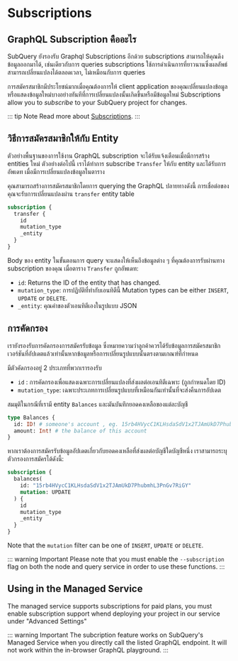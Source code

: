 # Subscriptions

## GraphQL Subscription คืออะไร

SubQuery ยังรองรับ Graphql Subscriptions อีกด้วย subscriptions สามารถให้คุณดึงข้อมูลออกมาได้, เช่นเดียวกับการ queries subscriptions ใช้การดำเนินการที่ยาวนานซึ่งผลลัพธ์สามารถเปลี่ยนแปลงได้ตลอดเวลา, ไม่เหมือนกับการ queries

การสมัครสมาชิกมีประโยชน์มากเมื่อคุณต้องการให้ client application ของคุณเปลี่ยนแปลงข้อมูลหรือแสดงข้อมูลใหม่บางอย่างทันทีที่การเปลี่ยนแปลงนั้นเกิดขึ้นหรือมีข้อมูลใหม่ Subscriptions allow you to _subscribe_ to your SubQuery project for changes.

::: tip Note Read more about [Subscriptions](https://www.apollographql.com/docs/react/data/subscriptions/). :::

## วิธีการสมัครสมาชิกให้กับ Entity

ตัวอย่างพื้นฐานของการใช้งาน GraphQL subscription จะได้รับแจ้งเตือนเมื่อมีการสร้าง entities ใหม่ ตัวอย่างต่อไปนี้ เราได้ทำการ subscribe `Transfer` ให้กับ entity และได้รับการอัพเดท เมื่อมีการเปลี่ยนแปลงข้อมูลในตาราง

คุณสามารถสร้างการสมัครสมาชิกโดยการ querying the GraphQL ปลายทางดังนี้ การเชื่อต่อของคุณจะรับการเปลี่ยนแปลงผ่าน `transfer` entity table

```graphql
subscription {
  transfer {
    id
    mutation_type
    _entity
  }
}
```

Body ของ entity ในขั้นตอนการ query จะแสดงให้เห็นถึงข้อมูลต่าง ๆ ที่คุณต้องการรับผ่านทาง subscription ของคุณ เมื่อตาราง `Transfer` ถูกอัพเดท:

- `id`: Returns the ID of the entity that has changed.
- `mutation_type`: การปฏิบัติที่ทำกับเอนทิตีนี้ Mutation types can be either `INSERT`, `UPDATE` or `DELETE`.
- `_entity`: คุณค่าของตัวเอนทิตีเองในรูปแบบ JSON

## การคัดกรอง

เรายังรองรับการคัดกรองการสมัครรับข้อมูล ซึ่งหมายความว่าลูกค้าควรได้รับข้อมูลการสมัครสมาชิกเวอร์ชันที่อัปเดตแล้วเท่านั้นหากข้อมูลหรือการเปลี่ยนรูปแบบนั้นตรงตามเกณฑ์ที่กำหนด

มีตัวคัดกรองอยู่ 2 ประเภทที่พวกเรารองรับ

- `id` : การคัดกรองเพื่อแสดงเฉพาะการเปลี่ยนแปลงที่ส่งผลต่อเอนทิตีเฉพาะ (ถูกกำหนดโดย ID)
- `mutation_type`: เฉพาะประเภทการเปลี่ยนรูปแบบที่เหมือนกันเท่านั้นที่จะส่งคืนการอัปเดต

สมมุติในกรณีที่เรามี entity `Balances` และมันบันทึกยอดคงเหลือของแต่ละบัญชี

```graphql
type Balances {
  id: ID! # someone's account , eg. 15rb4HVycC1KLHsdaSdV1x2TJAmUkD7PhubmhL3PnGv7RiGY
  amount: Int! # the balance of this account
}
```

หากเราต้องการสมัครรับข้อมูลอัปเดตเกี่ยวกับยอดคงเหลือที่ส่งผลต่อบัญชีใดบัญชีหนึ่ง เราสามารถระบุตัวกรองการสมัครได้ดังนี้:

```graphql
subscription {
  balances(
    id: "15rb4HVycC1KLHsdaSdV1x2TJAmUkD7PhubmhL3PnGv7RiGY"
    mutation: UPDATE
  ) {
    id
    mutation_type
    _entity
  }
}
```

Note that the `mutation` filter can be one of `INSERT`, `UPDATE` or `DELETE`.

::: warning Important Please note that you must enable the `--subscription` flag on both the node and query service in order to use these functions. :::

## Using in the Managed Service

The managed service supports subscriptions for paid plans, you must enable subscription support whend deploying your project in our service under "Advanced Settings"

::: warning Important
The subcription feature works on SubQuery's Managed Service when you directly call the listed GraphQL endpoint. It will not work within the in-browser GraphQL playground.
:::
